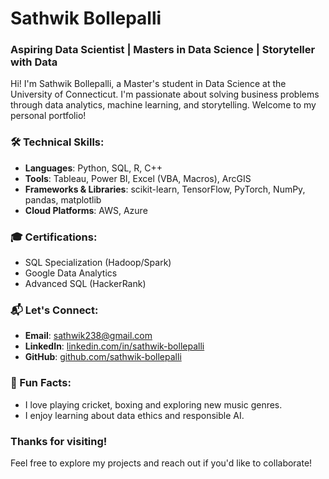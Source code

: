 # Sathwik Bollepalli
### Aspiring Data Scientist | Masters in Data Science | Storyteller with Data

Hi! I'm Sathwik Bollepalli, a Master's student in Data Science at the University of Connecticut. I'm passionate about solving business problems through data analytics, machine learning, and storytelling. Welcome to my personal portfolio!

### 🛠 Technical Skills:
- **Languages**: Python, SQL, R, C++
- **Tools**: Tableau, Power BI, Excel (VBA, Macros), ArcGIS
- **Frameworks & Libraries**: scikit-learn, TensorFlow, PyTorch, NumPy, pandas, matplotlib
- **Cloud Platforms**: AWS, Azure

### 🎓 Certifications:
- SQL Specialization (Hadoop/Spark)
- Google Data Analytics
- Advanced SQL (HackerRank)

### 📬 Let's Connect:
- **Email**: [sathwik238@gmail.com](mailto:sathwik238@gmail.com)
- **LinkedIn**: [linkedin.com/in/sathwik-bollepalli](https://linkedin.com/in/sathwik-bollepalli)
- **GitHub**: [github.com/sathwik-bollepalli](https://github.com/sathwik-bollepalli)

### 🌟 Fun Facts:
- I love playing cricket, boxing and exploring new music genres.
- I enjoy learning about data ethics and responsible AI.

### Thanks for visiting!  
Feel free to explore my projects and reach out if you'd like to collaborate!
